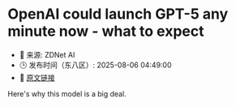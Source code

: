 # OpenAI could launch GPT-5 any minute now - what to expect
- 📅 来源: ZDNet AI
- 🕒 发布时间（东八区）: 2025-08-06 04:49:00
- 🔗 [原文链接](https://www.zdnet.com/article/openai-could-launch-gpt-5-any-minute-now-what-to-expect/)

Here's why this model is a big deal.